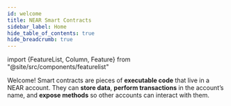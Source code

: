 ```yaml
---
id: welcome
title: NEAR Smart Contracts
sidebar_label: Home
hide_table_of_contents: true
hide_breadcrumb: true
---
```


import {FeatureList, Column, Feature} from "@site/src/components/featurelist"

Welcome! Smart contracts are pieces of **executable code** that live in a NEAR account. They can **store data**, **perform transactions** in the account’s name, and **expose methods** so other accounts can interact with them.

<FeatureList>
  <Column title="Development Cycle">
    <Feature url="/develop/contracts/whatisacontract" title="What is a Contract?"
             subtitle="Learn what a smart contract is" image="contract.png" highlight />
    <Feature url="/develop/contracts/quickstart" title="Build a Contract"
             subtitle="Spin-up your first smart contract" image="smartcontract.png" />
    <Feature url="/develop/testing/introduction" title="Test a Contract" subtitle="Write unit & integration tests" image="test.png" />
    <Feature url="/develop/contracts/security/checklist" title="Security Checklist"
             subtitle="Make sure your contract is safe" image="validation.png" />
    <Feature url="/develop/deploy" title="Deploy a Contract" subtitle="Deploy the contract to the network" image="blocks.png" />
  </Column>
  <Column title="Examples & Tutorials">
      <Feature url="/tutorials/examples/guest-book" title="Guest-Book Example" 
               subtitle="Store multiple messages on-chain" image="guest-book.png" />
      <Feature url="/tutorials/examples/xcc" title="Cross-Calls Example"
               subtitle="Query and execute methods in other contracts" image="cross-call.png" />
      <Feature url="/tutorials/examples/coin-flip" title="Coin Flip Example"
               subtitle="Generate random numbers in a contract" image="random.png" />
      <Feature url="/tutorials/nfts/introduction" title="Zero-to-Hero NFT"
               subtitle="Build a NFT contract from scratch" image="nft-marketplace-rs.png" />
      <Feature url="/tutorials/fts/introduction" title="Zero-to-Hero FT"
               subtitle="Build a FT contract from scratch" image="ft.png" />
  </Column>

  <Column title="Related Resources">
    <Feature url="/develop/integrate/frontend" title="Build a Web Frontend"
             subtitle="Use the contract in a frontend" image="frontend.png" />
    <Feature url="/develop/monitor" title="Track Your Users Activity" subtitle="Learn how to use Indexers" image="monitor.png" />
    <Feature url="/primitives/ft" title="Fungible Tokens" subtitle="Learn how to use and make FT" image="ft.png" />
    <Feature url="/primitives/nft" title="Non-Fungible Tokens" subtitle="Enter the NFT space" image="nft.png" />
    <Feature url="/primitives/dao" title="Autonomous Organizations" subtitle="Understand DAOs" image="dao.png" />
  </Column>
</FeatureList>

